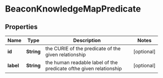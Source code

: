 
# BeaconKnowledgeMapPredicate

## Properties
Name | Type | Description | Notes
------------ | ------------- | ------------- | -------------
**id** | **String** | the CURIE of the predicate of the given relationship |  [optional]
**label** | **String** | the human readable label of the  predicate ofthe given relationship |  [optional]




